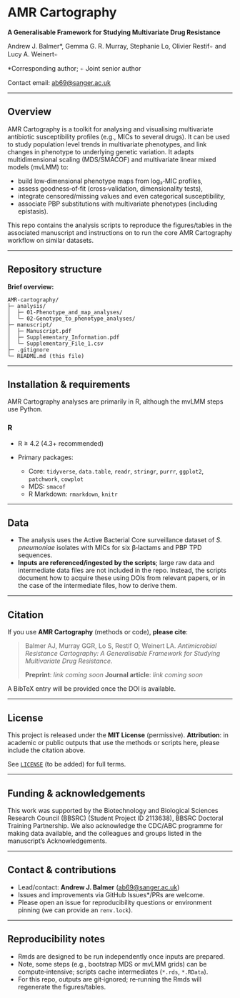
# AMR Cartography

**A Generalisable Framework for Studying Multivariate Drug Resistance**

Andrew J. Balmer\*, Gemma G. R. Murray, Stephanie Lo, Olivier Restif⍅ and Lucy A. Weinert⍅

\*Corresponding author; ⍅ Joint senior author

Contact email: ab69@sanger.ac.uk

---

## Overview

AMR Cartography is a toolkit for analysing and visualising multivariate antibiotic susceptibility profiles (e.g., MICs to several drugs). It can be used to study population level trends in multivariate phenotypes, and link changes in phenotype to underlying genetic variation. It adapts multidimensional scaling (MDS/SMACOF) and multivariate linear mixed models (mvLMM) to:

* build low‑dimensional phenotype maps from log₂‑MIC profiles,
* assess goodness‑of‑fit (cross‑validation, dimensionality tests),
* integrate censored/missing values and even categorical susceptibility,
* associate PBP substitutions with multivariate phenotypes (including epistasis).

This repo contains the analysis scripts to reproduce the figures/tables in the associated manuscript and instructions on to run the core AMR Cartography workflow on similar datasets.

---

## Repository structure

**Brief overview:**

```
AMR-cartography/
├─ analysis/
│  ├─ 01-Phenotype_and_map_analyses/
│  └─ 02-Genotype_to_phenotype_analyses/
├─ manuscript/
│  ├─ Manuscript.pdf
│  ├─ Supplementary_Information.pdf
│  └─ Supplementary_File_1.csv
├─ .gitignore
└─ README.md (this file)
```

---

## Installation & requirements

AMR Cartography analyses are primarily in R, although the mvLMM steps use Python.

### R

* R ≥ 4.2 (4.3+ recommended)
* Primary packages:

  * Core: `tidyverse`, `data.table`, `readr`, `stringr`, `purrr`, `ggplot2`, `patchwork`, `cowplot`
  * MDS: `smacof`
  * R Markdown: `rmarkdown`, `knitr`

---

## Data

* The analysis uses the Active Bacterial Core surveillance dataset of *S. pneumoniae* isolates with MICs for six β‑lactams and PBP TPD sequences.
* **Inputs are referenced/ingested by the scripts**; large raw data and intermediate data files are not included in the repo. Instead, the scripts document how to acquire these using DOIs from relevant papers, or in the case of the intermediate files, how to derive them.

---

## Citation

If you use **AMR Cartography** (methods or code), **please cite**:

> Balmer AJ, Murray GGR, Lo S, Restif O, Weinert LA. *Antimicrobial Resistance Cartography: A Generalisable Framework for Studying Multivariate Drug Resistance*.
>
> **Preprint**: *link coming soon*
> **Journal article**: *link coming soon*

A BibTeX entry will be provided once the DOI is available.

---

## License

This project is released under the **MIT License** (permissive).
**Attribution**: in academic or public outputs that use the methods or scripts here, please include the citation above.

See [`LICENSE`](#) (to be added) for full terms.

---

## Funding & acknowledgements

This work was supported by the Biotechnology and Biological Sciences Research Council (BBSRC) (Student Project ID 2113638), BBSRC Doctoral Training Partnership.
We also acknowledge the CDC/ABC programme for making data available, and the colleagues and groups listed in the manuscript’s Acknowledgements.

---

## Contact & contributions

* Lead/contact: **Andrew J. Balmer** (ab69@sanger.ac.uk)
* Issues and improvements via GitHub Issues*/PRs are welcome.
* Please open an issue for reproducibility questions or environment pinning (we can provide an `renv.lock`).

---

## Reproducibility notes

* Rmds are designed to be run independently once inputs are prepared.
* Note, some steps (e.g., bootstrap MDS or mvLMM grids) can be compute‑intensive; scripts cache intermediates (`*.rds`, `*.RData`).
* For this repo, outputs are git‑ignored; re‑running the Rmds will regenerate the figures/tables.
